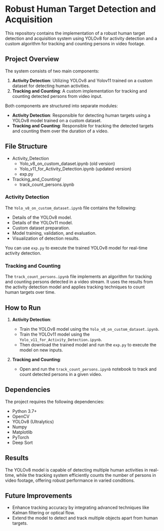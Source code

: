 # Robust Human Target Detection and Acquisition

This repository contains the implementation of a robust human target detection and acquisition system using YOLOv8 for activity detection and a custom algorithm for tracking and counting persons in video footage.

## Project Overview

The system consists of two main components:
1. **Activity Detection**: Utilizing YOLOv8 and Yolov11 trained on a custom dataset for detecting human activities.
2. **Tracking and Counting**: A custom implementation for tracking and counting detected persons from video input.

Both components are structured into separate modules:
- **Activity Detection**: Responsible for detecting human targets using a YOLOv8 model trained on a custom dataset.
- **Tracking and Counting**: Responsible for tracking the detected targets and counting them over the duration of a video.

## File Structure

- Activity_Detection  
    - Yolo_v8_on_custom_dataset.ipynb (old version)
    - Yolo_v11_for_Activity_Detection.ipynb (updated version)  
    - exp.py                            
- Tracking_and_Counting/
    - track_count_persons.ipynb    


### Activity Detection

The `Yolo_v8_on_custom_dataset.ipynb` file contains the following:
- Details of the YOLOv8 model.
- Details of the YOLOv11 model.
- Custom dataset preparation.
- Model training, validation, and evaluation.
- Visualization of detection results.

You can use `exp.py` to execute the trained YOLOv8 model for real-time activity detection.

### Tracking and Counting

The `track_count_persons.ipynb` file implements an algorithm for tracking and counting persons detected in a video stream. It uses the results from the activity detection model and applies tracking techniques to count human targets over time.

## How to Run

1. **Activity Detection**:
   - Train the YOLOv8 model using the `Yolo_v8_on_custom_dataset.ipynb`.
   - Train the YOLOv11 model using the `Yolo_v11_for_Activity_Detection.ipynb`.
   - Then download the trained model and run the `exp.py` to execute the model on new inputs.

2. **Tracking and Counting**:
   - Open and run the `track_count_persons.ipynb` notebook to track and count detected persons in a given video.

## Dependencies

The project requires the following dependencies:
- Python 3.7+
- OpenCV
- YOLOv8 (Ultralytics)
- Numpy
- Matplotlib
- PyTorch
- Deep Sort
  
## Results
The YOLOv8 model is capable of detecting multiple human activities in real-time, while the tracking system efficiently counts the number of persons in video footage, offering robust performance in varied conditions.

## Future Improvements
- Enhance tracking accuracy by integrating advanced techniques like Kalman filtering or optical flow.
- Extend the model to detect and track multiple objects apart from human targets.

